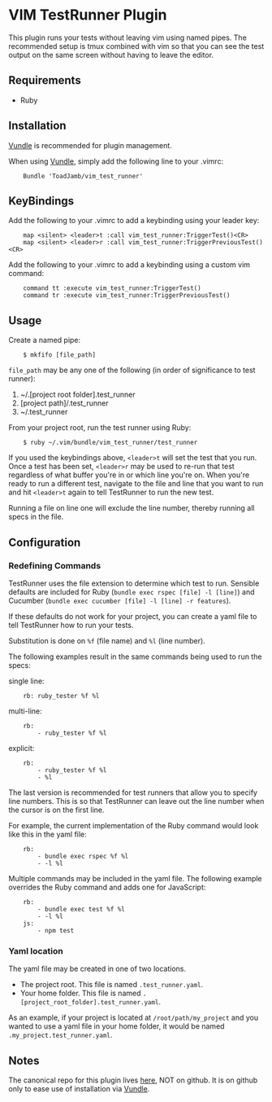 VIM TestRunner Plugin
=====================

This plugin runs your tests without leaving vim using named pipes.
The recommended setup is tmux combined with vim so that you can see
the test output on the same screen without having to leave the editor.


Requirements
------------

* Ruby


Installation
------------

[Vundle](https://github.com/gmarik/vundle) is recommended for plugin management.

When using [Vundle](https://github.com/gmarik/vundle), simply add
the following line to your .vimrc:

		Bundle 'ToadJamb/vim_test_runner'


KeyBindings
-----------

Add the following to your .vimrc to add a keybinding using your leader key:

		map <silent> <leader>t :call vim_test_runner:TriggerTest()<CR>
		map <silent> <leader>r :call vim_test_runner:TriggerPreviousTest()<CR>


Add the following to your .vimrc to add a keybinding using a custom vim command:

		command tt :execute vim_test_runner:TriggerTest()
		command tr :execute vim_test_runner:TriggerPreviousTest()


Usage
-----

Create a named pipe:

		$ mkfifo [file_path]

`file_path` may be any one of the following
(in order of significance to test runner):

1. ~/.[project root folder].test_runner
2. [project path]/.test_runner
3. ~/.test_runner

From your project root, run the test runner using Ruby:

		$ ruby ~/.vim/bundle/vim_test_runner/test_runner

If you used the keybindings above, `<leader>t` will set the test that you run.
Once a test has been set, `<leader>r` may be used to re-run that test regardless
of what buffer you're in or which line you're on. When you're ready to run a
different test, navigate to the file and line that you want to run
and hit `<leader>t` again to tell TestRunner to run the new test.

Running a file on line one will exclude the line number, thereby running all
specs in the file.


Configuration
-------------

### Redefining Commands

TestRunner uses the file extension to determine which test to run.
Sensible defaults are included for Ruby (`bundle exec rspec [file] -l [line]`)
and Cucumber (`bundle exec cucumber [file] -l [line] -r features`).

If these defaults do not work for your project, you can create a yaml file to
tell TestRunner how to run your tests.

Substitution is done on `%f` (file name) and `%l` (line number).

The following examples result in the same commands being used to run the specs:

single line:

		rb: ruby_tester %f %l

multi-line:

		rb:
			- ruby_tester %f %l

explicit:

		rb:
			- ruby_tester %f %l
			- %l

The last version is recommended for test runners that allow you to specify line
numbers. This is so that TestRunner can leave out the line number when the
cursor is on the first line.

For example, the current implementation of the Ruby command would look like
this in the yaml file:

		rb:
			- bundle exec rspec %f %l
			- -l %l

Multiple commands may be included in the yaml file. The following example
overrides the Ruby command and adds one for JavaScript:

		rb:
			- bundle exec test %f %l
			- -l %l
		js:
			- npm test


### Yaml location

The yaml file may be created in one of two locations.

* The project root. This file is named `.test_runner.yaml`.
* Your home folder. This file is named
	`.[project_root_folder].test_runner.yaml`.

As an example, if your project is located at `/root/path/my_project` and you
wanted to use a yaml file in your home folder,
it would be named `.my_project.test_runner.yaml`.


Notes
-----

The canonical repo for this plugin lives
[here](https://www.bitbucket.org/ToadJamb/vim_test_runner), NOT on github.
It is on github only to ease use of installation via
[Vundle](https://github.com/gmarik/vundle).
